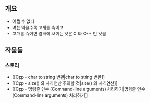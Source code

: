## 개요

- 어쩔 수 없다
- 벼는 익을수록 고개를 숙이고
- 고개를 숙이면 결국에 보이는 것은 C 와 C++ 인 것을

## 작물들

### 스토리

- [[Cpp - char to string 변환|char to string 변환]]
- [[Cpp - size() 의 사칙연산 주의할 것|size() 와 사칙연산]]
- [[Cpp - 명령줄 인수 (Command-line arguments) 처리하기|명령줄 인수 (Command-line arguments) 처리하기]]